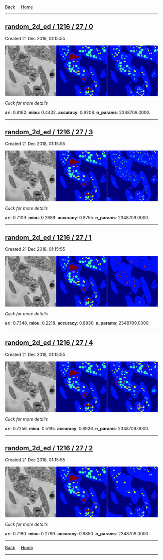 
[Back](..)&nbsp;&nbsp;&nbsp;&nbsp;&nbsp;[Home](https://leapmanlab.github.io/snapshots)

---

<div class="summary"><a href="0"><h2>random_2d_ed / 1216 / 27 / 0</h2></a><p>Created 21 Dec 2018, 01:15:55
</p><a href="0"><img src="0/media/summary.png" align="center"></a><p>
<i>Click for more details</i>
</p></div>

**ari**: 0.8162. **miou**: 0.4432. **accuracy**: 0.9208. **n_params**: 2348709.0000. 

---

<div class="summary"><a href="3"><h2>random_2d_ed / 1216 / 27 / 3</h2></a><p>Created 21 Dec 2018, 01:15:55
</p><a href="3"><img src="3/media/summary.png" align="center"></a><p>
<i>Click for more details</i>
</p></div>

**ari**: 0.7109. **miou**: 0.2689. **accuracy**: 0.8755. **n_params**: 2348709.0000. 

---

<div class="summary"><a href="1"><h2>random_2d_ed / 1216 / 27 / 1</h2></a><p>Created 21 Dec 2018, 01:15:55
</p><a href="1"><img src="1/media/summary.png" align="center"></a><p>
<i>Click for more details</i>
</p></div>

**ari**: 0.7348. **miou**: 0.2218. **accuracy**: 0.8830. **n_params**: 2348709.0000. 

---

<div class="summary"><a href="4"><h2>random_2d_ed / 1216 / 27 / 4</h2></a><p>Created 21 Dec 2018, 01:15:55
</p><a href="4"><img src="4/media/summary.png" align="center"></a><p>
<i>Click for more details</i>
</p></div>

**ari**: 0.7256. **miou**: 0.5195. **accuracy**: 0.8926. **n_params**: 2348709.0000. 

---

<div class="summary"><a href="2"><h2>random_2d_ed / 1216 / 27 / 2</h2></a><p>Created 21 Dec 2018, 01:15:55
</p><a href="2"><img src="2/media/summary.png" align="center"></a><p>
<i>Click for more details</i>
</p></div>

**ari**: 0.7180. **miou**: 0.2799. **accuracy**: 0.8850. **n_params**: 2348709.0000. 

---

[Back](..)&nbsp;&nbsp;&nbsp;&nbsp;&nbsp;[Home](https://leapmanlab.github.io/snapshots)

---
